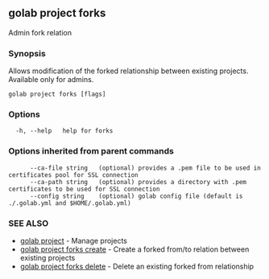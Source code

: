 ## golab project forks

Admin fork relation

### Synopsis


Allows modification of the forked relationship between existing projects. Available only for admins.

```
golab project forks [flags]
```

### Options

```
  -h, --help   help for forks
```

### Options inherited from parent commands

```
      --ca-file string   (optional) provides a .pem file to be used in certificates pool for SSL connection
      --ca-path string   (optional) provides a directory with .pem certificates to be used for SSL connection
      --config string    (optional) golab config file (default is ./.golab.yml and $HOME/.golab.yml)
```

### SEE ALSO
* [golab project](golab_project.md)	 - Manage projects
* [golab project forks create](golab_project_forks_create.md)	 - Create a forked from/to relation between existing projects
* [golab project forks delete](golab_project_forks_delete.md)	 - Delete an existing forked from relationship


